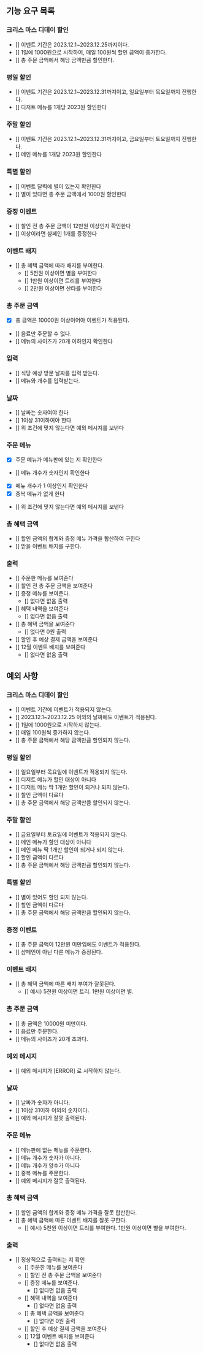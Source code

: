 ## 기능 요구 목록

### 크리스 마스 디데이 할인

- [] 이벤트 기간은 2023.12.1~2023.12.25까지이다.
- [] 1일에 1000원으로 시작하여, 매일 100원씩 할인 금액이 증가한다.
- [] 총 주문 금액에서 해당 금액만큼 할인한다.

### 평일 할인

- [] 이벤트 기간은 2023.12.1~2023.12.31까지이고, 일요일부터 목요일까지 진행한다.
- [] 디저트 메뉴를 1개당 2023원 할인한다

### 주말 할인

- [] 이벤트 기간은 2023.12.1~2023.12.31까지이고, 금요일부터 토요일까지 진행한다.
- [] 메인 메뉴를 1개당 2023원 할인한다

### 특별 할인

- [] 이벤트 달력에 별이 있는지 확인한다
- [] 별이 있다면 총 주문 금액에서 1000원 할인한다

### 증정 이벤트

- [] 할인 전 총 주문 금액이 12만원 이상인지 확인한다
- [] 이상이라면 샴페인 1개를 증정한다

### 이벤트 배지

- [] 총 혜택 금액에 따라 배지를 부여한다.
    - [] 5천원 이상이면 별을 부여한다
    - [] 1만원 이상이면 트리를 부여한다
    - [] 2만원 이상이면 산타를 부여한다

### 총 주문 금액

- [X] 총 금액은 10000원 이상이어야 이벤트가 적용된다.
- [] 음료만 주문할 수 없다.
- [] 메뉴의 사이즈가 20개 이하인지 확인한다

### 입력

- [] 식당 예상 방문 날짜를 입력 받는다.
- [] 메뉴와 개수를 입력받는다.

### 날짜

- [] 날짜는 숫자여야 한다
- [] 1이상 31이하여야 한다
- [] 위 조건에 맞지 않는다면 예외 메시지를 보낸다

### 주문 메뉴

- [X] 주문 메뉴가 메뉴판에 있는 지 확인한다
- [] 메뉴 개수가 숫자인지 확인한다
- [X] 메뉴 개수가 1 이상인지 확인한다
- [X] 중복 메뉴가 없게 한다
- [] 위 조건에 맞지 않는다면 예외 메시지를 보낸다

### 총 혜택 금액

- [] 할인 금액의 합계와 증정 메뉴 가격을 합산하여 구한다
- [] 받을 이벤트 배지를 구한다.

### 출력

- [] 주문한 메뉴를 보여준다
- [] 할인 전 총 주문 금액을 보여준다
- [] 증정 메뉴를 보여준다.
    - [] 없다면 없음 출력
- [] 혜택 내역을 보여준다
    - [] 없다면 없음 출력
- [] 총 혜택 금액을 보여준다
    - [] 없다면 0원 출력
- [] 할인 후 예상 결제 금액을 보여준다
- [] 12월 이벤트 배지를 보여준다
    - [] 없다면 없음 출력

## 예외 사항

### 크리스 마스 디데이 할인

- [] 이벤트 기간에 이벤트가 적용되지 않는다.
- [] 2023.12.1~2023.12.25 이외의 날짜에도 이벤트가 적용된다.
- [] 1일에 1000원으로 시작하지 않는다.
- [] 매일 100원씩 증가하지 않는다.
- [] 총 주문 금액에서 해당 금액만큼 할인되지 않는다.

### 평일 할인

- [] 일요일부터 목요일에 이벤트가 적용되지 않는다.
- [] 디저트 메뉴가 할인 대상이 아니다
- [] 디저트 메뉴 딱 1개만 할인이 되거나 되지 않는다.
- [] 할인 금액이 다르다
- [] 총 주문 금액에서 해당 금액만큼 할인되지 않는다.

### 주말 할인

- [] 금요일부터 토요일에 이벤트가 적용되지 않는다.
- [] 메인 메뉴가 할인 대상이 아니다
- [] 메인 메뉴 딱 1개만 할인이 되거나 되지 않는다.
- [] 할인 금액이 다르다
- [] 총 주문 금액에서 해당 금액만큼 할인되지 않는다.

### 특별 할인

- [] 별이 있어도 할인 되지 않는다.
- [] 할인 금액이 다르다
- [] 총 주문 금액에서 해당 금액만큼 할인되지 않는다.

### 증정 이벤트

- [] 총 주문 금액이 12만원 미만임에도 이벤트가 적용된다.
- [] 샴페인이 아닌 다른 메뉴가 증정된다.

### 이벤트 배지

- [] 총 혜택 금액에 따른 배지 부여가 잘못된다.
    - [] 예시) 5천원 이상이면 트리. 1만원 이상이면 별.

### 총 주문 금액

- [] 총 금액은 10000원 미만이다.
- [] 음료만 주문한다.
- [] 메뉴의 사이즈가 20개 초과다.

### 예외 메시지

- [] 예외 메시지가 [ERROR] 로 시작하지 않는다.

### 날짜

- [] 날짜가 숫자가 아니다.
- [] 1이상 31이하 이외의 숫자이다.
- [] 예외 메시지가 잘못 출력된다.

### 주문 메뉴

- [] 메뉴판에 없는 메뉴를 주문한다.
- [] 메뉴 개수가 숫자가 아니다.
- [] 메뉴 개수가 양수가 아니다
- [] 중복 메뉴를 주문한다.
- [] 예외 메시지가 잘못 출력된다.

### 총 혜택 금액

- [] 할인 금액의 합계와 증정 메뉴 가격을 잘못 합산한다.
- [] 총 혜택 금액에 따른 이벤트 배지를 잘못 구한다.
    - [] 예시) 5천원 이상이면 트리를 부여한다. 1만원 이상이면 별을 부여한다.

### 출력

- [] 정상적으로 출력되는 지 확인
    - [] 주문한 메뉴를 보여준다
    - [] 할인 전 총 주문 금액을 보여준다
    - [] 증정 메뉴를 보여준다.
        - [] 없다면 없음 출력
    - [] 혜택 내역을 보여준다
        - [] 없다면 없음 출력
    - [] 총 혜택 금액을 보여준다
        - [] 없다면 0원 출력
    - [] 할인 후 예상 결제 금액을 보여준다
    - [] 12월 이벤트 배지를 보여준다
        - [] 없다면 없음 출력
